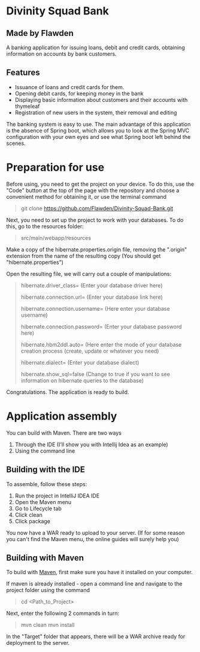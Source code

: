 # Divinity Squad Bank
## Made by Flawden

A banking application for issuing loans, debit and credit cards, obtaining information on accounts by bank customers.

## Features 

- Issuance of loans and credit cards for them.
- Opening debit cards, for keeping money in the bank
- Displaying basic information about customers and their accounts with thymeleaf
- Registration of new users in the system, their removal and editing

The banking system is easy to use. The main advantage of this application is the absence of Spring boot, which allows you to look at the Spring MVC configuration with your own eyes and see what Spring boot left behind the scenes.

# Preparation for use

Before using, you need to get the project on your device. To do this, use the "Code" button at the top of the page with the repository and choose a convenient method for obtaining it, or use the terminal command 
> git clone https://github.com/Flawden/Divinity-Squad-Bank.git

Next, you need to set up the project to work with your databases. To do this, go to the resources folder:

> src/main/webapp/resources

Make a copy of the hibernate.properties.origin file, removing the ".origin" extension from the name of the resulting copy (You should get "hibernate.properties")

Open the resulting file, we will carry out a couple of manipulations:

> hibernate.driver_class= (Enter your database driver here)
> 
> hibernate.connection.url= (Enter your database link here)
> 
> hibernate.connection.username= (Here enter your database username)
> 
> hibernate.connection.password= (Enter your database password here)
> 
> hibernate.hbm2ddl.auto= (Here enter the mode of your database creation process (create, update or whatever you need)
> 
> hibernate.dialect= (Enter your database dialect)
> 
> hibernate.show_sql=false (Change to true if you want to see information on hibernate queries to the database)

Congratulations. The application is ready to build.

# Application assembly

You can build with Maven. There are two ways

1) Through the IDE (I'll show you with Intellij Idea as an example)
2) Using the command line

## Building with the IDE

To assemble, follow these steps:

1) Run the project in IntelliJ IDEA IDE
2) Open the Maven menu
3) Go to Lifecycle tab
4) Click clean
5) Click package

You now have a WAR ready to upload to your server.
(If for some reason you can't find the Maven menu, the online guides will surely help you)

## Building with Maven 

To build with [Maven](https://maven.apache.org/), first make sure you have it installed on your computer.

If maven is already installed - open a command line and navigate to the project folder using the command
> cd <Path_to_Project>

Next, enter the following 2 commands in turn:
> mvn clean
> mvn install

In the "Target" folder that appears, there will be a WAR archive ready for deployment to the server.


